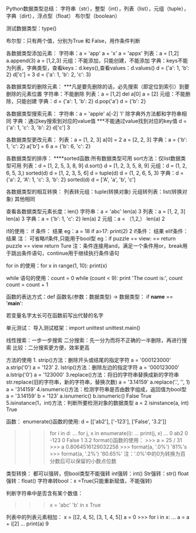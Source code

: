 Python数据类型总结：
   字符串（str），整型（int），列表（list），元组（tuple），字典（dirt），浮点型（float）
   布尔型（boolean）

测试数据类型：type()

布尔型：只有两个值，分别为True 和 False，用作条件判断

各数据类型添加元素：
   字符串：a = 'app'
                a + 'x'
                a = 'appx'
   列表：a = [1,2]
             a.append(3)
             a = [1,2,3]
   元组：不能添加，只能创建，不能添加
   字典：keys不能为列表，字典类型，查看keys：d.keys(),查看values：d.values()
             d = {'a': 1, 'b': 2}
             d['c'] = 3
             d = {'a': 1, 'b': 2, 'c': 3}

各数据类型的删除元素：
 ***凡是要先删除的话，必先搜索（即定位到索引）到要删除的元素位置
  字符串：不能删除
  列表：a = [1,2]
            del a[0]
            a = [2]
   元组：不能删除，只能创建
   字典：d = {'a': 1, 'b': 2}
             d.pop('a')
             d = {'b': 2}

各数据类型搜索元素：
   字符串：a = 'apple'
                a[-2]
                'l'
   除字典外方法都和字符串相同
   字典：通过key搜索到对应的value值 ***不能通过value找到对应的key值
             d = {'a': 1, 'c': 3, 'b': 2}
             d['c']
             3

各数据类型更改元素：
   列表：a = [1, 2, 3]
             a[0] = 2
             a = [2, 2, 3]
   字典：a = {'b': 1, 'c': 2}
             a['b'] = 6
             a = {'b': 6, 'c': 2}

各数据类型的排序：
****sorted函数:所有数据类型可用
      sort方法：仅list数据类型可用
   列表：d = [1, 2, 5, 3, 8, 9]
             d.sort()
             d = [1, 2, 3, 5, 8, 9]
   元组：d = (1, 2, 6, 5, 3,)
             sorted(d)
             d = [1, 2, 3, 5, 6]
             d = tuple(d)
             d = (1, 2, 6, 5, 3)
   字典：d = {'a': 2, 'A': 1, 'c': 3, 'b': 2}
             sorted(d)
             d = ['A', 'a', 'b', 'c']

各数据类型的相互转换：
     列表转元组：tuple(转换对象)
     元组转列表：list(转换对象)
     其他相同

查看各数据类型元素长度：len()
   字符串：a = 'abc'
                 len(a)
                 3
   列表：a = [1, 2, 3]
             len(a)
             3
   字典：a = {'b': 1, 'c': 2}
             len(a)
             2
   元组：a = （1,2,）
             len(a)
             2

if的使用：
               if 条件：
                    结果
   eg：a = 18
           if a>17:
               print(2)
           2
    if条件：
        结果
    elif条件：
        结果
注： 可省略if条件,只能用于bool型
      eg：if puzzle == view:     ==   return puzzle == view
                 return Ture
注：条件连接用and，满足一个条件用or，break用于跳出条件语句，continue用于继续执行条件语句

for in 的使用：for x in range(1, 10):
                           print(x)

while 语句的使用：count = 0
                              while (count < 9):
                                  print 'The count is:', count
                                  count = count + 1


函数的表达方式：def 函数名(参数：数据类型) -> 数据类型：
                           if __name__ == '__main__':

若变量名字太长可在函数前写出代替的名字

单元测试：
   导入测试框架：import unittest
                          unittest.main()

线性搜索：一步一步搜索
二分搜索：先一分为而将不正确的一半删除，再进行搜索
比较：二分搜索更方便，效率更高

方法的使用
     1. strip()方法：删除开头或结尾的指定字符
         a = '000123000'
         a.strip('0')
         a = '123'
     2. lstrip()方法：删除左边的指定字符
         a = '000123000'
         a.lstrip('0')
         a = '123000'
     3.replace()方法：将旧的字符串替换成新的字符串str.replace(旧的字符串，新的字符串，替换次数)
         a = '3.14159'
         a.replace('.', '', 1)
         a = '314159'
     4.isnumeric()方法：检测字符串是否由数字组成，返回值为bool型
         a = '3.14159'        b = '123'
         a.isnumeric()         b.isnumeric()
         False                     True
     5.isinstance(1，int)方法：判断所要检测对象的数据类型
         a = 2
         isinstance(a, int)
         True

函数：
enumerate()函数的使用:
	 d = [['ab2'], ['-123'], ['False', '3.2']]
>>> for i in d:
...     for j, x in enumerate(i):
...         print(j, x)
...
0 ab2
0 -123
0 False
1 3.2
format()函数的使用：
	>>> a = 25 / 31
	>>> a
	0.8064516129032258
	>>> format(a, '.0%')
	'81%'s
	>>> format(a, '.2%')
	'80.65%'
注：'.0%'中的0为转换为百分数后可以保留的小数点位数

类型转换：
都可以强转，但bool类型不能强转
int强转：int()
Str强转：str()
float强转：float()
字符串转bool：x =True(只能重新赋值，不能强转)

判断字符串中是否含有某个数值： 
 >>> x = 'abc'
>>> 'b' in x
True

列表中的列表元素相加：
	    x = [[2, 4, 5], [3, 1, 4, 5]]
	 a = 0
	>>> for i in x:
	...     a = a + i[2]
	... print(a)
	9
